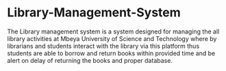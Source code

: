 # Library-Management-System
The Library management system is a system designed for managing the all library activities at Mbeya University of Science and Technology where by librarians and students interact with the library via this platform thus students are able to borrow and return books within provided time and be alert on delay of returning the books and proper database.
